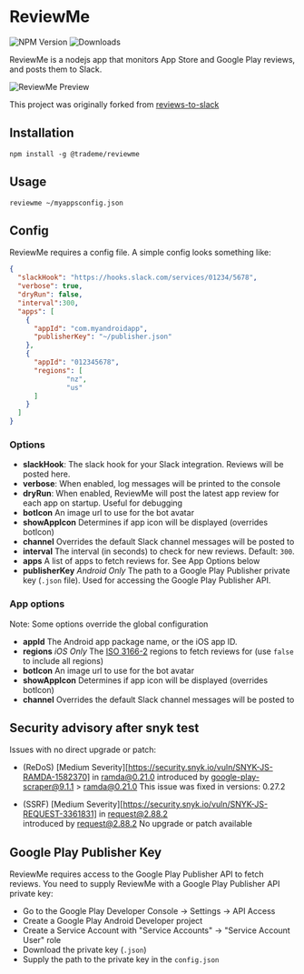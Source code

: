 # ReviewMe

![NPM Version](https://img.shields.io/npm/v/@trademe/reviewme.svg) ![Downloads](https://img.shields.io/npm/dt/@trademe/reviewme.svg)  

ReviewMe is a nodejs app that monitors App Store and Google Play reviews, and posts them to Slack.

![ReviewMe Preview](images/reviewme-preview.png)

This project was originally forked from [reviews-to-slack](https://www.npmjs.com/package/reviews-to-slack)


## Installation

`npm install -g @trademe/reviewme`

## Usage

`reviewme ~/myappsconfig.json`

## Config

ReviewMe requires a config file. A simple config looks something like:

```json
{
  "slackHook": "https://hooks.slack.com/services/01234/5678",
  "verbose": true,
  "dryRun": false,
  "interval":300,
  "apps": [
    {
      "appId": "com.myandroidapp",
      "publisherKey": "~/publisher.json"
    },
    {
      "appId": "012345678",
      "regions": [
              "nz",
              "us"
      ]
    }
  ]
}
```
### Options
* **slackHook**: The slack hook for your Slack integration. Reviews will be posted here.
* **verbose**: When enabled, log messages will be printed to the console
* **dryRun**: When enabled, ReviewMe will post the latest app review for each app on startup. Useful for debugging
* **botIcon** An image url to use for the bot avatar
* **showAppIcon** Determines if app icon will be displayed (overrides botIcon)
* **channel** Overrides the default Slack channel messages will be posted to
* **interval** The interval (in seconds) to check for new reviews. Default: `300`.
* **apps** A list of apps to fetch reviews for. See App Options below
* **publisherKey** *Android Only* The path to a Google Play Publisher private key (`.json` file). Used for accessing the Google Play Publisher API.

### App options
Note: Some options override the global configuration

* **appId** The Android app package name, or the iOS app ID.
* **regions** *iOS Only* The [ISO 3166-2](https://en.wikipedia.org/wiki/ISO_3166-2#Current_codes) regions to fetch reviews for (use `false` to include all regions)
* **botIcon** An image url to use for the bot avatar
* **showAppIcon** Determines if app icon will be displayed (overrides botIcon)
* **channel** Overrides the default Slack channel messages will be posted to


 ## Security advisory after snyk test
Issues with no direct upgrade or patch:
 * (ReDoS) [Medium Severity][https://security.snyk.io/vuln/SNYK-JS-RAMDA-1582370] in ramda@0.21.0
    introduced by google-play-scraper@9.1.1 > ramda@0.21.0
  This issue was fixed in versions: 0.27.2
  
 * (SSRF) [Medium Severity][https://security.snyk.io/vuln/SNYK-JS-REQUEST-3361831] in request@2.88.2      
    introduced by request@2.88.2
  No upgrade or patch available


## Google Play Publisher Key
ReviewMe requires access to the Google Play Publisher API to fetch reviews. You need to supply ReviewMe with a Google Play Publisher API private key:

* Go to the Google Play Developer Console -> Settings -> API Access
* Create a Google Play Android Developer project
* Create a Service Account with "Service Accounts" -> "Service Account User" role
* Download the private key (`.json`)
* Supply the path to the private key in the `config.json`





